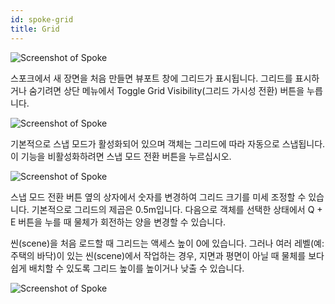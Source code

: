 ```yaml
---
id: spoke-grid
title: Grid
---
```


![Screenshot of Spoke](img/spoke-grid.png)

스포크에서 새 장면을 처음 만들면 뷰포트 창에 그리드가 표시됩니다. 그리드를 표시하거나 숨기려면 상단 메뉴에서 Toggle Grid Visibility(그리드 가시성 전환) 버튼을 누릅니다.

![Screenshot of Spoke](img/spoke-grid-toggle.png)

기본적으로 스냅 모드가 활성화되어 있으며 객체는 그리드에 따라 자동으로 스냅됩니다. 이 기능을 비활성화하려면 스냅 모드 전환 버튼을 누르십시오.


![Screenshot of Spoke](img/spoke-snap-toggle.png)

스냅 모드 전환 버튼 옆의 상자에서 숫자를 변경하여 그리드 크기를 미세 조정할 수 있습니다. 기본적으로 그리드의 제곱은 0.5m입니다. 다음으로 객체를 선택한 상태에서 Q + E 버튼을 누를 때 물체가 회전하는 양을 변경할 수 있습니다.

씬(scene)을 처음 로드할 때 그리드는 액세스 높이 0에 있습니다. 그러나 여러 레벨(예: 주택의 바닥)이 있는 씬(scene)에서 작업하는 경우, 지면과 평면이 아닐 때 물체를 보다 쉽게 배치할 수 있도록 그리드 높이를 높이거나 낮출 수 있습니다.

![Screenshot of Spoke](img/spoke-increment-grid-height.png)
